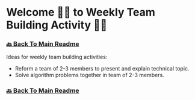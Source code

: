 # Welcome 🙋‍♂️ to Weekly Team Building Activity 🎉🎈

### [🔙 Back To Main Readme](../readme.md)

Ideas for weekly team building activities:

- Reform a team of 2-3 members to present and explain technical topic.
- Solve algorithm problems together in team of 2-3 members.

### [🔙 Back To Main Readme](../readme.md)
